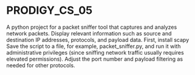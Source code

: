 # PRODIGY_CS_05
A python project for a packet sniffer tool that captures and analyzes network packets. Display relevant information such as source and destination IP addresses, protocols, and payload data.
First, install scapy
Save the script to a file, for example, packet_sniffer.py, and run it with administrative privileges (since sniffing network traffic usually requires elevated permissions).
Adjust the port number and payload filtering as needed for other protocols.
